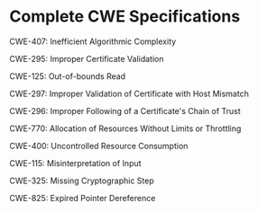 

# Complete CWE Specifications

CWE-407: Inefficient Algorithmic Complexity

CWE-295: Improper Certificate Validation

CWE-125: Out-of-bounds Read

CWE-297: Improper Validation of Certificate with Host Mismatch

CWE-296: Improper Following of a Certificate's Chain of Trust

CWE-770: Allocation of Resources Without Limits or Throttling

CWE-400: Uncontrolled Resource Consumption

CWE-115: Misinterpretation of Input

CWE-325: Missing Cryptographic Step

CWE-825: Expired Pointer Dereference